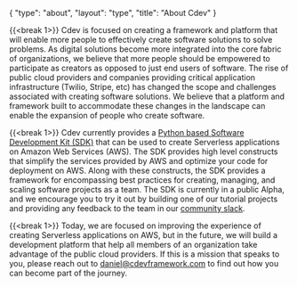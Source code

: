 {
    "type": "about",
    "layout": "type",
    "title": "About Cdev"
}

<!-- 
Overall page structure and ideas to convey

# High level goals of cdev
- Expand the amount of people that can create effectively software by themselves and within organizations

# current state
- Public Python SDK 
- Use it to create Serverless applications on Aws
- Rough edges

# next steps 
- Continue improving the SDK
- Build a platform to make collaboration easier between teams

-->

{{<break 1>}}
Cdev is focused on creating a framework and platform that will enable more people to effectively create software solutions to solve problems. 
As digital solutions become more integrated into the core fabric of organizations, we believe that more people should be empowered to participate as creators as opposed to just end users of software. 
The rise of public cloud providers and companies providing critical application infrastructure (Twilio, Stripe, etc) has changed the scope and challenges associated with creating software solutions.
We believe that a platform and framework built to accommodate these changes in the landscape can enable the expansion of people who create software. 


{{<break 1>}}
Cdev currently provides a [Python based Software Development Kit (SDK)](https://github.com/cdev-framework/cdev-sdk) that can be used to create Serverless applications on Amazon Web Services (AWS). 
The SDK provides high level constructs that simplify the services provided by AWS and optimize your code for deployment on AWS. 
Along with these constructs, the SDK provides a framework for encompassing best practices for creating, managing, and scaling software projects as a team. 
The SDK is currently in a public Alpha, and we encourage you to try it out by building one of our tutorial projects and providing any feedback to the team in our [community slack](https://join.slack.com/t/cdev-org/shared_invite/zt-13wmt546c-KXrwUFrCB76_KT5LIx7rAg).


{{<break 1>}}
Today, we are focused on improving the experience of creating Serverless applications on AWS, but in the future, we will build a development platform that help all members of an organization take advantage of the public cloud providers.
If this is a mission that speaks to you, please reach out to daniel@cdevframework.com to find out how you can become part of the journey. 

